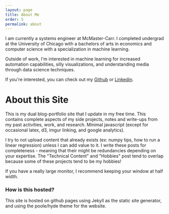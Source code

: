 ```yaml
---
layout: page
title: About Me
order: 5
permalink: about
---
```


I am currently a systems engineer at McMaster-Carr. I completed undergrad at the University of Chicago with a bachelors of arts in economics and computer science with a specialization in machine learning. 

Outside of work, I'm interested in machine learning for increased automation capabilities, silly visualizations, and understanding media through data science techniques. 

If you're interested, you can check out my [Github](https://github.com/tedkim97) or [Linkedin](https://www.linkedin.com/in/ted-kim/).

# About this Site
This is my dual blog-portfolio site that I update in my free time. This contains complete aspects of my side projects, notes and write-ups from my past activities, work, and research. Minimal javascript (except for occasional latex, d3, imgur linking, and google analytics).

I try to not upload content that already exists (ex: numpy tips, how to run a linear regression) unless I can add value to it. I write these posts for completeness - meaning that their might be redundancies depending on your expertise. The "Technical Content" and "Hobbies" post tend to overlap because some of these projects tend to be my hobbies!

If you have a really large monitor, I recommend keeping your window at half width.

### How is this hosted?
This site is hosted on github pages using Jekyll as the static site generator, and using the poole/hyde theme for the website.